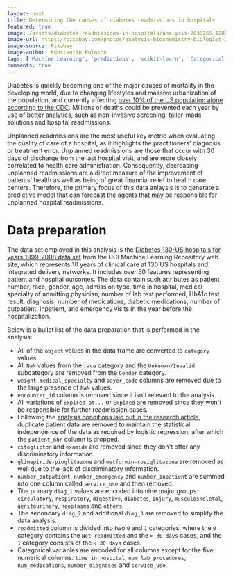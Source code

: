 ```yaml
---
layout: post
title: Determining the causes of diabetes readmissions in hospitals
featured: true
image: /assets/diabetes-readmissions-in-hospitals/analysis-2030265_1280.jpg
image-url: https://pixabay.com/photos/analysis-biochemistry-biologist-2030265/
image-source: Pixabay
image-author: Konstantin Kolosov
tags: ['Machine Learning', 'predictions', 'scikit-learn', 'Categorical Features']
comments: true
---
```


Diabetes is quickly becoming one of the major causes of mortality in the developing world, due to changing lifestyles and massive urbanization of the population, and currently affecting [over 10% of the US population alone according to the CDC](https://www.cdc.gov/diabetes/data/statistics-report/index.html). Millions of deaths could be prevented each year by use of better analytics, such as non-invasive screening, tailor-made solutions and hospital readmissions.

Unplanned readmissions are the most useful key metric when evaluating the quality of care of a hospital, as it highlights the practitioners' diagnosis or treatment error. Unplanned readmissions are those that occur with 30 days of discharge from the last hospital visit, and are more closely correlated to health care administration. Consequently, decreasing unplanned readmissions are a direct measure of the improvement of patients' health as well as being of great financial relief to health care centers. Therefore, the primary focus of this data anlaysis is to generate a predictive model that can forecast the agents that may be responsible for unplanned hospital readmissions.

# Data preparation

The data set employed in this analysis is the [Diabetes 130-US hospitals for years 1999-2008 data set](https://archive.ics.uci.edu/ml/datasets/Diabetes+130-US+hospitals+for+years+1999-2008) from the UCI Machine Learning Repository web site, which represents 10 years of clinical care at 130 US hospitals and integrated delivery networks. It includes over 50 features representing patient and hospital outcomes. The data contain such attributes as patient number, race, gender, age, admission type, time in hospital, medical specialty of admitting physician, number of lab test performed, HbA1c test result, diagnosis, number of medications, diabetic medications, number of outpatient, inpatient, and emergency visits in the year before the hospitalization.

Below is a bullet list of the data preparation that is performed in the analysis:

 - All of the `object` values in the data frame are converted to `category` values.
 - All `NaN` values from the `race` category and the `Unknown/Invalid` subcategory are removed from the `Gender` category.
 - `weight`, `medical_specialty` and `payer_code` columns are removed due to the large presence of `NaN` values.
 - `encounter_id` column is removed since it isn't relevant to the analysis.
 - All variations of `Expired at...` or `Expired` are removed since they won't be responsible for further readmission cases.
 - Following the [analysis conditions laid out in the research article](https://www.hindawi.com/journals/bmri/2014/781670/), duplicate patient data are removed to maintain the statistical independence of the data as required by logistic regression, after which the `patient_nbr` column is dropped.
 - `citoglipton` and `examide` are removed since they don't offer any discriminatory information.
 - `glimepiride-pioglitazone` and `metformin-rosiglitazone` are removed as well due to the lack of discriminatory information. 
 - `number_outpatient`, `number_emergency` and `number_inpatient` are summed into one column called `service_use` and then removed.
 - The primary `diag_1` values are encoded into nine major groups: `circulatory`, `respiratory`, `digestive`, `diabetes`, `injury`, `musculoskeletal`, `genitourinary`, `neoplasms` and `others`.
 - The secondary `diag_2` and additional `diag_3` are removed to simplify the data analysis.
 - `readmitted` column is divided into two `0` and `1` categories, where the `0` category contains the `Not readmitted` and the `> 30 days` cases, and the `1` category consists of the `< 30 days` cases.
 - Categorical variables are encoded for all columns except for the five numerical columns: `time_in_hospital`, `num_lab_procedures`, `num_medications`, `number_diagnoses` and `service_use`.

<!-- # Figure or image without caption
![Plot](/assets/...)

# Figure or image with caption
{% include image.html
    src="/assets/..."
    alt="Image title"
    caption="IMage caption"
%} -->
